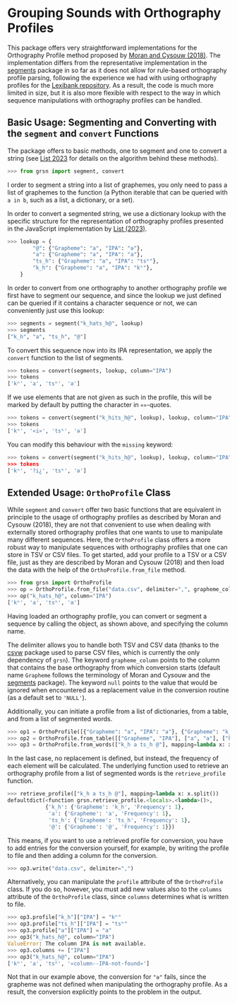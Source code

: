 # Grouping Sounds with Orthography Profiles

This package offers very straightforward implementations for the Orthography Profile method proposed by [Moran and Cysouw (2018)](https://langsci-press.org/catalog/book/176). The implementation differs from the representative implementation in the [segments](https://pypi.org/project/segments) package in so far as it does not allow for rule-based orthography profile parsing, following the experience we had with using orthography profiles for the [Lexibank repository](https://lexibank.clld.org). As a result, the code is much more limited in size, but it is also more flexible with respect to the way in which sequence manipulations with orthography profiles can be handled.

## Basic Usage: Segmenting and Converting with the `segment` and `convert` Functions

The package offers to basic methods, one to segment and one to convert a string (see [List 2023](https://calc.hypotheses.org/6361) for details on the algorithm behind these methods). 

```python
>>> from grsn import segment, convert
```

I order to segment a string into a list of graphemes, you only need to pass a list of graphemes to the function (a Python iterable that can be queried with `a in b`, such as a list, a dictionary, or a set).

In order to convert a segmented string, we use a dictionary lookup with the specific structure for the representation of orthography profiles presented in the JavaScript implementation by [List (2023)](https://calc.hypotheses.org/6361). 

```python
>>> lookup = {
        "@": {"Grapheme": "a", "IPA": "ə"},
        "a": {"Grapheme": "a", "IPA": "a"},
        "ts_h": {"Grapheme": "a", "IPA": "tsʰ"},
        "k_h": {"Grapheme": "a", "IPA": "kʰ"},
    }
```

In order to convert from one orthography to another orthography profile we first have to segment our sequence, and since the lookup we just defined can be queried if it contains a character sequence or not, we can conveniently just use this lookup:

```python
>>> segments = segment("k_hats_h@", lookup)
>>> segments
["k_h", "a", "ts_h", "@"]
```

To convert this sequence now into its IPA representation, we apply the `convert` function to the list of segments.

```python
>>> tokens = convert(segments, lookup, column="IPA")
>>> tokens
['kʰ', 'a', 'tsʰ', 'ə']
```

If we use elements that are not given as such in the profile, this will be marked by default by putting the character in `«»`-quotes. 

```python
>>> tokens = convert(segment("k_hits_h@", lookup), lookup, column="IPA")
>>> tokens
['kʰ', '«i»', 'tsʰ', 'ə']
```

You can modify this behaviour with the `missing` keyword:

```python
>>> tokens = convert(segment("k_hits_h@", lookup), lookup, column="IPA", missing="?{0}¿)
>>> tokens
['kʰ', '?i¿', 'tsʰ', 'ə']
```

## Extended Usage: `OrthoProfile` Class

While `segment` and `convert` offer two basic functions that are equivalent in principle to the usage of orthography profiles as described by Moran and Cysouw (2018), they are not that convenient to use when dealing with externally stored orthography profiles that one wants to use to manipulate many different sequences. Here, the `OrthoProfile` class offers a more robust way to manipulate sequences with orthography profiles that one can store in TSV or CSV files. To get started, add your profile to a TSV or a CSV file, just as they are described by Moran and Cysouw (2018) and then load the data with the help of the `OrthoProfile.from_file` method.

```python
>>> from grsn import OrthoProfile
>>> op = OrthoProfile.from_file("data.csv", delimiter=",", grapheme_column="Grapheme", null='NULL')
>>> op("k_hats_h@", column="IPA")
['kʰ', 'a', 'tsʰ', 'ə']
```

Having loaded an orthography profile, you can convert or segment a sequence by calling the object, as shown above, and specifying the column name.

The delimiter allows you to handle both TSV and CSV data (thanks to the [csvw](https://pypi.org/project/csvw) package used to parse CSV files, which is currently the only dependency of `grsn`). The keyword `grapheme_column` points to the column that contains the base orthography from which conversion starts (default name `Grapheme` follows the terminology of Moran and Cysouw and the [segments](https://pypi.org/project/segments) package). The keyword `null` points to the value that would be ignored when encountered as a replacement value in the conversion routine (as a default set to `'NULL'`).

Additionally, you can initiate a profile from a list of dictionaries, from a table, and from a list of segmented words.

```python
>>> op1 = OrthoProfile([{"Grapheme": "a", "IPA": "a"}, {"Grapheme": "k_h", "IPA": "kʰ"}, {"Grapheme": "ts_h", "IPA": "tsʰ"}, {"Grapheme": "@", "IPA": "ə"}])
>>> op2 = OrthoProfile.from_table([["Grapheme", "IPA"], ["a", "a"], ["k_h", "kʰ"], ["@", "ə"], ["ts_h", "tsʰ"]])
>>> op3 = OrthoProfile.from_words(["k_h a ts_h @"], mapping=lambda x: x.split())
```

In the last case, no replacement is defined, but instead, the frequency of each element will be calculated. The underlying function used to retrieve an orthography profile from a list of segmented words is the `retrieve_profile` function.

```python
>>> retrieve_profile(["k_h a ts_h @"], mapping=lambda x: x.split())
defaultdict(<function grsn.retrieve_profile.<locals>.<lambda>()>,
            {'k_h': {'Grapheme': 'k_h', 'Frequency': 1},
             'a': {'Grapheme': 'a', 'Frequency': 1},
             'ts_h': {'Grapheme': 'ts_h', 'Frequency': 1},
             '@': {'Grapheme': '@', 'Frequency': 1}})
```

This means, if you want to use a retrieved profile for conversion, you have to add entries for the conversion yourself, for example, by writing the profile to file and then adding a column for the conversion.

```python
>>> op3.write("data.csv", delimiter=",")
```

Alternatively, you can manipulate the `profile` attribute of the `OrthoProfile` class. If you do so, however, you must add new values also to the `columns` attribute of the `OrthoProfile` class, since `columns` determines what is written to file.

```python
>>> op3.profile["k_h"]["IPA"] = "kʰ"
>>> op3.profile["ts_h"]["IPA"] = "tsʰ"
>>> op3.profile["a"]["IPA"] = "a"
>>> op3("k_hats_h@", column="IPA")
ValueError: The column IPA is not available.
>>> op3.columns += ["IPA"]
>>> op3("k_hats_h@", column="IPA")
['kʰ', 'a', 'tsʰ', '«column--IPA-not-found»']
```

Not that in our example above, the conversion for `"ə"` fails, since the grapheme was not defined when manipulating the orthography profile. As a result, the conversion explicitly points to the problem in the output.

